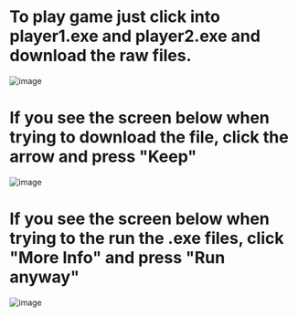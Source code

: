 # To play game just click into player1.exe and player2.exe and download the raw files.
![image](https://github.com/julianxchang/tictactoe/assets/25539195/101e26a0-acda-4741-bc24-38722a47f3b8)

# If you see the screen below when trying to download the file, click the arrow and press "Keep"
![image](https://github.com/julianxchang/tictactoe/assets/25539195/7ad8306e-66dd-434d-a7e5-51e8c46deba4)

# If you see the screen below when trying to the run the .exe files, click "More Info" and press "Run anyway"
![image](https://github.com/julianxchang/tictactoe/assets/25539195/a9d9f13a-e227-4d3e-9a60-2af43c496d54)
